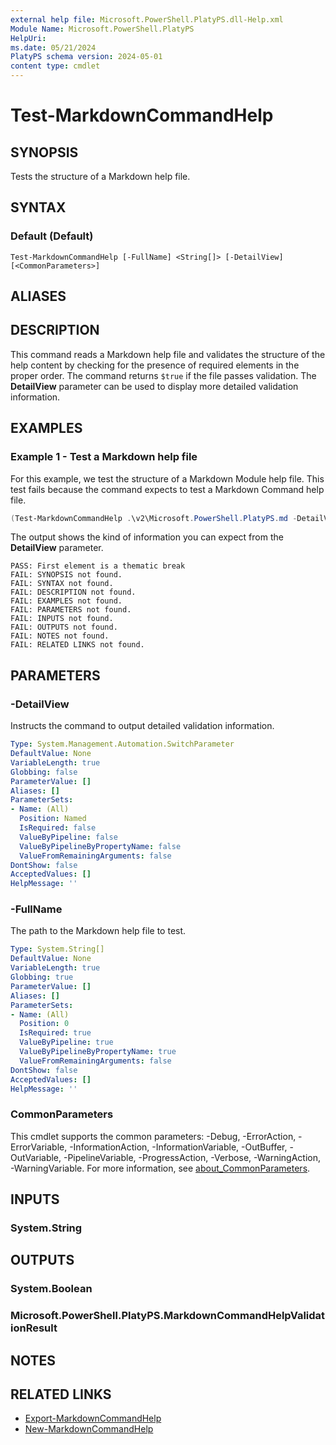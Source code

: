```yaml
---
external help file: Microsoft.PowerShell.PlatyPS.dll-Help.xml
Module Name: Microsoft.PowerShell.PlatyPS
HelpUri:
ms.date: 05/21/2024
PlatyPS schema version: 2024-05-01
content type: cmdlet
---
```


# Test-MarkdownCommandHelp

## SYNOPSIS

Tests the structure of a Markdown help file.

## SYNTAX

### Default (Default)

```
Test-MarkdownCommandHelp [-FullName] <String[]> [-DetailView] [<CommonParameters>]
```

## ALIASES

## DESCRIPTION

This command reads a Markdown help file and validates the structure of the help content by checking
for the presence of required elements in the proper order. The command returns `$true` if the file
passes validation. The **DetailView** parameter can be used to display more detailed validation
information.

## EXAMPLES

### Example 1 - Test a Markdown help file

For this example, we test the structure of a Markdown Module help file. This test fails because the
command expects to test a Markdown Command help file.

```powershell
(Test-MarkdownCommandHelp .\v2\Microsoft.PowerShell.PlatyPS.md -DetailView).Messages
```

The output shows the kind of information you can expect from the **DetailView** parameter.

```Output
PASS: First element is a thematic break
FAIL: SYNOPSIS not found.
FAIL: SYNTAX not found.
FAIL: DESCRIPTION not found.
FAIL: EXAMPLES not found.
FAIL: PARAMETERS not found.
FAIL: INPUTS not found.
FAIL: OUTPUTS not found.
FAIL: NOTES not found.
FAIL: RELATED LINKS not found.
```

## PARAMETERS

### -DetailView

Instructs the command to output detailed validation information.

```yaml
Type: System.Management.Automation.SwitchParameter
DefaultValue: None
VariableLength: true
Globbing: false
ParameterValue: []
Aliases: []
ParameterSets:
- Name: (All)
  Position: Named
  IsRequired: false
  ValueByPipeline: false
  ValueByPipelineByPropertyName: false
  ValueFromRemainingArguments: false
DontShow: false
AcceptedValues: []
HelpMessage: ''
```

### -FullName

The path to the Markdown help file to test.

```yaml
Type: System.String[]
DefaultValue: None
VariableLength: true
Globbing: true
ParameterValue: []
Aliases: []
ParameterSets:
- Name: (All)
  Position: 0
  IsRequired: true
  ValueByPipeline: true
  ValueByPipelineByPropertyName: true
  ValueFromRemainingArguments: false
DontShow: false
AcceptedValues: []
HelpMessage: ''
```

### CommonParameters

This cmdlet supports the common parameters: -Debug, -ErrorAction, -ErrorVariable,
-InformationAction, -InformationVariable, -OutBuffer, -OutVariable, -PipelineVariable,
-ProgressAction, -Verbose, -WarningAction, -WarningVariable. For more information, see
[about_CommonParameters](https://go.microsoft.com/fwlink/?LinkID=113216).

## INPUTS

### System.String

## OUTPUTS

### System.Boolean

### Microsoft.PowerShell.PlatyPS.MarkdownCommandHelpValidationResult

## NOTES

## RELATED LINKS

- [Export-MarkdownCommandHelp](Export-MarkdownCommandHelp.md)
- [New-MarkdownCommandHelp](New-MarkdownCommandHelp.md)
